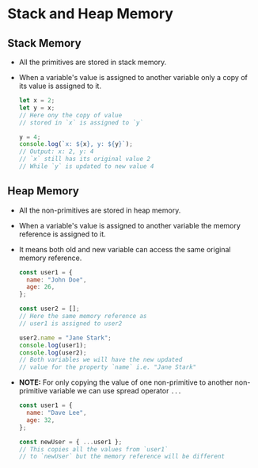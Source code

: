 # Stack and Heap Memory

## Stack Memory

- All the primitives are stored in stack memory.
- When a variable's value is assigned to another variable only a copy of its value is assigned to it.

  ```js
  let x = 2;
  let y = x;
  // Here ony the copy of value
  // stored in `x` is assigned to `y`

  y = 4;
  console.log(`x: ${x}, y: ${y}`);
  // Output: x: 2, y: 4
  // `x` still has its original value 2
  // While `y` is updated to new value 4
  ```

## Heap Memory

- All the non-primitives are stored in heap memory.
- When a variable's value is assigned to another variable the memory reference is assigned to it.
- It means both old and new variable can access the same original memory reference.

  ```js
  const user1 = {
    name: "John Doe",
    age: 26,
  };

  const user2 = [];
  // Here the same memory reference as
  // user1 is assigned to user2

  user2.name = "Jane Stark";
  console.log(user1);
  console.log(user2);
  // Both variables we will have the new updated
  // value for the property `name` i.e. "Jane Stark"
  ```

- **NOTE:** For only copying the value of one non-primitive to another non-primitive variable we can use spread operator `...`

  ```js
  const user1 = {
    name: "Dave Lee",
    age: 32,
  };

  const newUser = { ...user1 };
  // This copies all the values from `user1`
  // to `newUser` but the memory reference will be different
  ```
